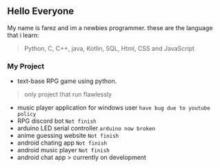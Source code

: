 ## Hello Everyone

My name is farez and im a newbies programmer.
these are the language that i learn:
> Python, C, C++, java, Kotlin, SQL, Html, CSS and JavaScript

### My Project
- text-base RPG game using python.
> only project that run flawlessly
- music player application for windows user  `have bug due to youtube policy`
- RPG discord bot  `Not finish`
- arduino LED serial controller `arduino now broken`
- anime guessing website  `Not finish`
- android chating app  `Not finish`
- android music player `Not finish`
- android chat app > currently on development

<!---
FrezAmirul/FrezAmirul is a ✨ special ✨ repository because its `README.md` (this file) appears on your GitHub profile.
You can click the Preview link to take a look at your changes.
--->
